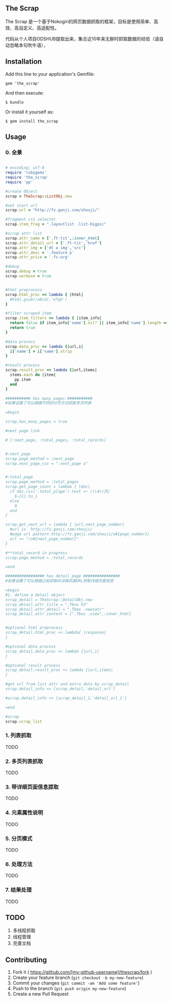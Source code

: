 ## The Scrap

The Scrap 是一个基于Nokogiri的网页数据抓取的框架，目标是使用简单、高效、高自定义、高适配性。

代码从个人项目ODSHUB提取出来，集合近10年来无聊时抓取数据的经验（请自动忽略本句吹牛语），


## Installation

Add this line to your application's Gemfile:

    gem 'the_scrap'

And then execute:

    $ bundle    

Or install it yourself as:

    $ gem install the_scrap

## Usage
### 0. 全景


```ruby

# encoding: utf-8
require 'rubygems'
require 'the_scrap'
require 'pp'

#create Object
scrap = TheScrap::ListObj.new

#set start url
scrap.url = "http://fz.ganji.com/shouji/"

#fragment css selector
scrap.item_frag = ".layoutlist .list-bigpic"

#scrap attr list
scrap.attr_name = ['.ft-tit',:inner_html]
scrap.attr_detail_url = ['.ft-tit','href']
scrap.attr_img = ['dt a img','src']
scrap.attr_desc = '.feature p'
scrap.attr_price = '.fc-org'

#debug
scrap.debug = true
scrap.verbose = true


#html preprocess
scrap.html_proc << lambda { |html|
  #html.gsub(/abcd/,'efgh')
}

#filter scraped item
scrap.item_filters << lambda { |item_info| 
  return false if item_info['name'].nil? || item_info['name'].length == 0
  return true
}

#data process
scrap.data_proc << lambda {|url,i|
  i['name'] = i['name'].strip
}

#result process
scrap.result_proc << lambda {|url,items|
  items.each do |item| 
    pp item
  end
}

########### has many pages ###########
#如果设置了可以根据不同的分页方式抓取多页列表

=begin

scrap.has_many_pages = true

#next page link

# [:next_page, :total_pages, :total_records]


#:next_page
scrap.page_method = :next_page
scrap.next_page_css = ".next_page a"


#:total_page
scrap.page_method = :total_pages
scrap.get_page_count = lambda { |doc|
  if doc.css('.total_p[age').text =~ /(\d+)页/
    $~[1].to_i
  else
    0
  end
}

scrap.get_next_url = lambda { |url,next_page_number|
  #url is  http://fz.ganji.com/shouji/
  #page url pattern http://fz.ganji.com/shouji/o#{page_number}/
  url += "/o#{next_page_number}"
}

#**total_record in progress
scrap.page_method = :total_records

=end

################# has detail page ################
#如果设置了可以根据之前抓取的详细页面URL获取详细页面信息

=begin
#1. define a detail object
scrap_detail = TheScrap::DetailObj.new
scrap_detail.attr_title = ".Tbox h3"
scrap_detail.attr_detail = ".Tbox .newsatr"
scrap_detail.attr_content = [".Tbox .view",:inner_html]


#optional html preprocess
scrap_detail.html_proc << lambda{ |response|
}

#optional data process
scrap_detail.data_proc << lambda {|url,i|
}

#optional result process
scrap_detail.result_proc << lambda {|url,items|
}

#get url from list attr and extra data by scrap_detail
scrap.detail_info << [scrap_detail,'detail_url']

#scrap.detail_info << [scrap_detail_1,'detail_url_1']

=end

#scrap
scrap.scrap_list

```

### 1. 列表抓取

TODO

### 2. 多页列表抓取

TODO

### 3. 带详细页面信息提取

TODO

### 4. 元素属性说明

TODO


### 5. 分页模式

TODO

### 6. 处理方法

TODO


### 7. 结果处理

TODO

## TODO

1. 多线程抓取
2. 线程管理
3. 完善文档


## Contributing

1. Fork it ( https://github.com/[my-github-username]/thescrap/fork )
2. Create your feature branch (`git checkout -b my-new-feature`)
3. Commit your changes (`git commit -am 'Add some feature'`)
4. Push to the branch (`git push origin my-new-feature`)
5. Create a new Pull Request

